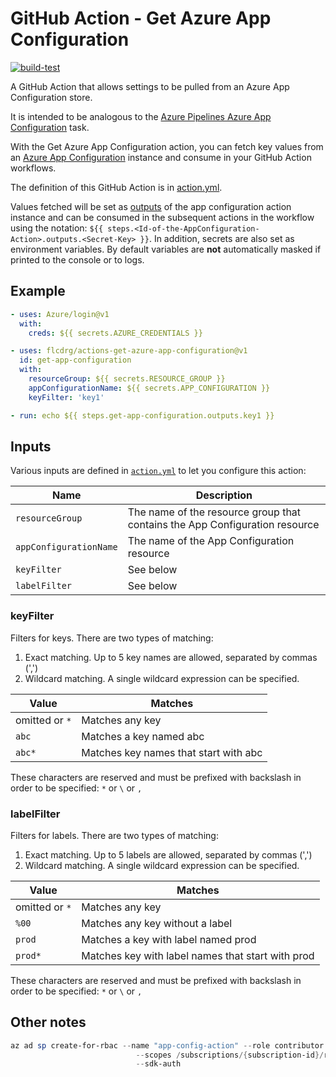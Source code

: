 # GitHub Action - Get Azure App Configuration

[![build-test](https://github.com/flcdrg/actions-get-azure-app-configuration/actions/workflows/test.yml/badge.svg)](https://github.com/flcdrg/actions-get-azure-app-configuration/actions/workflows/test.yml)

A GitHub Action that allows settings to be pulled from an Azure App Configuration store.

It is intended to be analogous to the [Azure Pipelines Azure App Configuration](https://marketplace.visualstudio.com/items?itemName=AzureAppConfiguration.azure-app-configuration-task) task.

With the Get Azure App Configuration action, you can fetch key values from an [Azure App Configuration](https://azure.microsoft.com/services/app-configuration/?WT.mc_id=AZ-MVP-5001655) instance and consume in your GitHub Action workflows.

The definition of this GitHub Action is in [action.yml](https://github.com/flcdrg/actions-get-azure-app-configuration/blob/main/action.yml).

Values fetched will be set as [outputs](https://help.github.com/en/actions/automating-your-workflow-with-github-actions/metadata-syntax-for-github-actions#outputs) of the app configuration action instance and can be consumed in the subsequent actions in the workflow using the notation: `${{ steps.<Id-of-the-AppConfiguration-Action>.outputs.<Secret-Key> }}`. In addition, secrets are also set as environment variables. By default variables are **not** automatically masked if printed to the console or to logs.

## Example

```yaml
- uses: Azure/login@v1
  with:
    creds: ${{ secrets.AZURE_CREDENTIALS }}

- uses: flcdrg/actions-get-azure-app-configuration@v1
  id: get-app-configuration
  with:
    resourceGroup: ${{ secrets.RESOURCE_GROUP }}
    appConfigurationName: ${{ secrets.APP_CONFIGURATION }}
    keyFilter: 'key1'

- run: echo ${{ steps.get-app-configuration.outputs.key1 }}
```

## Inputs

Various inputs are defined in [`action.yml`](action.yml) to let you configure this action:

| Name | Description |
| - | - |
| `resourceGroup` | The name of the resource group that contains the App Configuration resource |
| `appConfigurationName` | The name of the App Configuration resource |
| `keyFilter` | See below |
| `labelFilter` | See below |

### keyFilter

Filters for keys. There are two types of matching:

1. Exact matching. Up to 5 key names are allowed, separated by commas (',')
2. Wildcard matching. A single wildcard expression can be specified.

| Value          | Matches                               |
|----------------|---------------------------------------|
| omitted or `*` | Matches any key                       |
| `abc`          | Matches a key named abc               |
| `abc*`         | Matches key names that start with abc |

These characters are reserved and must be prefixed with backslash in order
to be specified: `*` or `\` or `,`

### labelFilter

Filters for labels. There are two types of matching:

1. Exact matching. Up to 5 labels are allowed, separated by commas (',')
2. Wildcard matching. A single wildcard expression can be specified.

| Value          | Matches                                           |
|----------------|---------------------------------------------------|
| omitted or `*` | Matches any key                                   |
| `%00`          | Matches any key without a label                   |
| `prod`         | Matches a key with label named prod               |
| `prod*`        | Matches key with label names that start with prod |

These characters are reserved and must be prefixed with backslash in order
to be specified: `*` or `\` or `,`

## Other notes

```powershell
az ad sp create-for-rbac --name "app-config-action" --role contributor `
                            --scopes /subscriptions/{subscription-id}/resourceGroups`{resource-group} `
                            --sdk-auth
```
